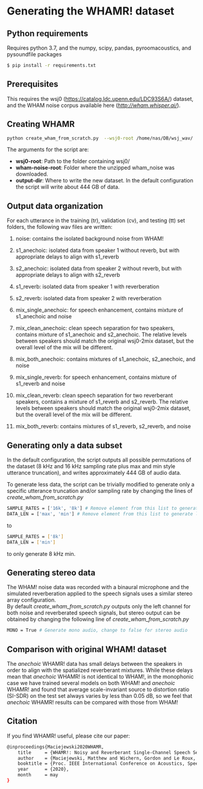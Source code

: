 # Generating the WHAMR! dataset

## Python requirements

Requires python 3.7, and the numpy, scipy, pandas, pyroomacoustics, and pysoundfile packages
```sh
$ pip install -r requirements.txt
```

## Prerequisites

This requires the wsj0 (https://catalog.ldc.upenn.edu/LDC93S6A/) dataset,
and the WHAM noise corpus available here (*http://wham.whisper.ai/*).


## Creating WHAMR

```sh
python create_wham_from_scratch.py  --wsj0-root /home/nas/DB/wsj_wav/  --wham-noise-root /home/nas/user/Uihyeop/DB/wham_noise/   --output-dir /home/data/albert/DB/WHAMR/
```

The arguments for the script are:
* **wsj0-root**:  Path to the folder containing wsj0/
* **wham-noise-root**: Folder where the unzipped wham_noise was downloaded.
* **output-dir**: Where to write the new dataset.  In the default configuration the script will write about 444 GB of data.

## Output data organization

For each utterance in the training (tr), validation (cv), and testing (tt) set folders, the following wav files are written:

1. noise: contains the isolated background noise from WHAM!

2. s1_anechoic: isolated data from speaker 1 without reverb, but with appropriate delays to align with s1_reverb

3. s2_anechoic: isolated data from speaker 2 without reverb, but with appropriate delays to align with s2_reverb

4. s1_reverb: isolated data from speaker 1 with reverberation

5. s2_reverb: isolated data from speaker 2 with reverberation

6. mix_single_anechoic: for speech enhancement, contains mixture of s1_anechoic and noise

7. mix_clean_anechoic: clean speech separation for two speakers, contains mixture of s1_anechoic and s2_anechoic.  The relative levels between speakers should match the original wsj0-2mix dataset, but the overall level of the mix will be different.

8. mix_both_anechoic: contains mixtures of s1_anechoic, s2_anechoic, and noise

9. mix_single_reverb: for speech enhancement, contains mixture of s1_reverb and noise

10. mix_clean_reverb: clean speech separation for two reverberant speakers, contains a mixture of s1_reverb and s2_reverb.  The relative levels between speakers should match the original wsj0-2mix dataset, but the overall level of the mix will be different.

11. mix_both_reverb: contains mixtures of s1_reverb, s2_reverb, and noise


## Generating only a data subset 

In the default configuration, the script outputs all possible permutations of the dataset (8 kHz and 16 kHz sampling rate plus max and min style utterance truncation), and writes approximately 444 GB of audio data.

To generate less data, the script can be trivially modified to generate only a specific utterance truncation and/or sampling rate by changing the lines of _create_wham_from_scratch.py_
```sh
SAMPLE_RATES = ['16k', '8k'] # Remove element from this list to generate less data
DATA_LEN = ['max', 'min'] # Remove element from this list to generate less data
```

to
```sh
SAMPLE_RATES = ['8k']
DATA_LEN = ['min']
```
to only generate 8 kHz min.

## Generating stereo data

The WHAM! noise data was recorded with a binaural microphone and the simulated reverberation applied to the speech signals uses a similar stereo array configuration.  
By default _create_wham_from_scratch.py_ outputs only the left channel for both noise and reverberated speech signals, but stereo output can be obtained by changing the following line of _create_wham_from_scratch.py_ 
```sh
MONO = True # Generate mono audio, change to false for stereo audio
```

## Comparison with original WHAM! dataset

The _anechoic_ WHAMR! data has small delays between the speakers in order to align with the spatialized reverberant mixtures.
While these delays mean that _anechoic_ WHAMR! is not identical to WHAM!, in the monophonic case we have trained several models on both WHAM! and _anechoic_ WHAMR! and found that average scale-invariant source to distortion ratio (SI-SDR) on the test set always varies by less than 0.05 dB, so we feel that _anechoic_ WHAMR! results can be compared with those from WHAM!


## Citation
If you find WHAMR! useful, please cite our paper:

```sh
@inproceedings{Maciejewski2020WHAMR,
    title     = {WHAMR!: Noisy and Reverberant Single-Channel Speech Separation},
    author    = {Maciejewski, Matthew and Wichern, Gordon and Le Roux, Jonathan},
    booktitle = {Proc. IEEE International Conference on Acoustics, Speech and Signal Processing (ICASSP)},
    year      = {2020},
    month     = may
}
```